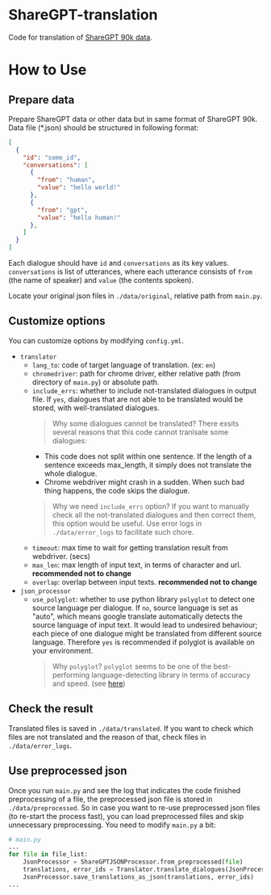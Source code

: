 # ShareGPT-translation
Code for translation of [ShareGPT 90k data](https://github.com/lm-sys/FastChat/issues/90).

# How to Use
## Prepare data
Prepare ShareGPT data or other data but in same format of ShareGPT 90k.
Data file (*.json) should be structured in following format:
```json
[
  {
    "id": "some_id",
    "conversations": [
      {
        "from": "human",
        "value": "hello world!"
      },
      {
        "from": "gpt",
        "value": "hello human!"
      },
    ]
  }
]
```
Each dialogue should have `id` and `conversations` as its key values. `conversations` is list of utterances, where each utterance consists of `from` (the name of speaker) and `value` (the contents spoken).

Locate your original json files in `./data/original`, relative path from `main.py`.

## Customize options
You can customize options by modifying `config.yml`.
- `translator`
    - `lang_to`: code of target language of translation. (ex: `en`)
    - `chromedriver`: path for chrome driver, either relative path (from directory of `main.py`) or absolute path.
    - `include_errs`: whether to include not-translated dialogues in output file. If `yes`, dialogues that are not able to be translated would be stored, with well-translated dialogues.
        > Why some dialogues cannot be translated?
        There exsits several reasons that this code cannot tranlsate some dialogues:
        - This code does not split within one sentence. If the length of a sentence exceeds max_length, it simply does not translate the whole dialogue.
        - Chrome webdriver might crash in a sudden. When such bad thing happens, the code skips the dialogue.
        > Why we need `include_errs` option?
        If you want to manually check all the not-translated dialogues and then correct them, this option would be useful. Use error logs in `./data/error_logs` to facilitate such chore.
    - `timeout`: max time to wait for getting translation result from webdriver. (secs)
    - `max_len`: max length of input text, in terms of character and url. **recommended not to change**
    - `overlap`: overlap between input texts. **recommended not to change**
- `json_processor`
    - `use_polyglot`: whether to use python library `polyglot` to detect one source language per dialogue. If `no`, source language is set as "auto", which means google translate automatically detects the source language of input text. It would lead to undesired behaviour; each piece of one dialogue might be translated from different source language. Therefore `yes` is recommended if polyglot is available on your environment.
        > Why `polyglot`?
        `polyglot` seems to be one of the best-performing language-detecting library in terms of accuracy and speed. (see [here](https://stackoverflow.com/questions/39142778/how-to-determine-the-language-of-a-piece-of-text))

## Check the result
Translated files is saved in `./data/translated`. If you want to check which files are not translated and the reason of that, check files in `./data/error_logs`.

## Use preprocessed json
Once you run `main.py` and see the log that indicates the code finished preprocessing of a file, the preprocessed json file is stored in `./data/preprocessed`. So in case you want to re-use preprocessed json files (to re-start the process fast), you can load preprocessed files and skip unnecessary preprocessing. You need to modify `main.py` a bit:
```python
# main.py
...
for file in file_list:
    JsonProcessor = ShareGPTJSONProcessor.from_preprocessed(file)
    translations, error_ids = Translator.translate_dialogues(JsonProcessor.dialogues)
    JsonProcessor.save_translations_as_json(translations, error_ids)
...
```







